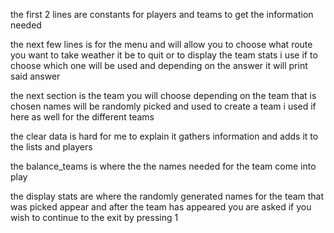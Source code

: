 the first 2 lines are constants for players and teams to get the information needed

the next few lines is for the menu and will allow you to choose what route you want to take weather it be to quit or to display the team stats i use if to choose which one will be used and depending on the answer it will print said answer

the next section is the team you will choose depending on the team that is chosen names will be randomly picked and used to create a team i used if here as well for the different teams

the clear data is hard for me to explain it gathers information and adds it to the lists and players

the balance_teams is where the the names needed for the team come into play

the display stats are where the randomly generated names for the team that was picked appear and after the team has appeared you are asked if you wish to continue to the exit by pressing 1
